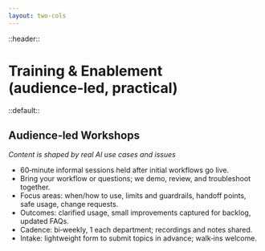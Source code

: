 ```yaml
---
layout: two-cols
---
```


::header::
# Training & Enablement (audience‑led, practical)

::default::

## Audience‑led Workshops
_Content is shaped by real AI use cases and issues_

- 60‑minute informal sessions held after initial workflows go live.
- Bring your workflow or questions; we demo, review, and troubleshoot together.
- Focus areas: when/how to use, limits and guardrails, handoff points, safe usage, change requests.
- Outcomes: clarified usage, small improvements captured for backlog, updated FAQs.
- Cadence: bi‑weekly, 1 each department; recordings and notes shared.
- Intake: lightweight form to submit topics in advance; walk‑ins welcome.

